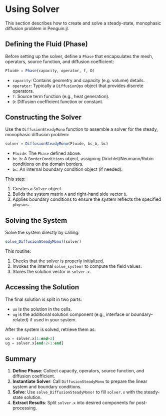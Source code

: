 # Using Solver

This section describes how to create and solve a steady-state, monophasic diffusion problem in Penguin.jl.

## Defining the Fluid (Phase)

Before setting up the solver, define a `Phase` that encapsulates the mesh, operators, source function, and diffusion coefficient:

```julia
Fluide = Phase(capacity, operator, f, D)
```
- `capacity`: Contains geometry and capacity (e.g. volume) details.  
- `operator`: Typically a `DiffusionOps` object that provides discrete operators.  
- `f`: Source term function (e.g., heat generation).  
- `D`: Diffusion coefficient function or constant.

## Constructing the Solver

Use the `DiffusionSteadyMono` function to assemble a solver for the steady, monophasic diffusion problem:

```julia
solver = DiffusionSteadyMono(Fluide, bc_b, bc)
```
- `Fluide`: The `Phase` defined above.  
- `bc_b`: A `BorderConditions` object, assigning Dirichlet/Neumann/Robin conditions on the domain borders.  
- `bc`: An internal boundary condition object (if needed).

This step:  
1. Creates a `Solver` object.  
2. Builds the system matrix `A` and right-hand side vector `b`.  
3. Applies boundary conditions to ensure the system reflects the specified physics.

## Solving the System

Solve the system directly by calling:

```julia
solve_DiffusionSteadyMono!(solver)
```
This routine:  
1. Checks that the solver is properly initialized.  
2. Invokes the internal `solve_system!` to compute the field values.  
3. Stores the solution vector in `solver.x`.

## Accessing the Solution

The final solution is split in two parts:  
- `uo` is the solution in the cells.  
- `ug` is the additional solution component (e.g., interface or boundary-related) if used in your system.

After the system is solved, retrieve them as:

```julia
uo = solver.x[1:end÷2]
ug = solver.x[end÷2+1:end]
```

## Summary

1. **Define Phase**: Collect capacity, operators, source function, and diffusion coefficient.  
2. **Instantiate Solver**: Call `DiffusionSteadyMono` to prepare the linear system and boundary conditions.  
3. **Solve**: Use `solve_DiffusionSteadyMono!` to fill `solver.x` with the steady-state solution.  
4. **Extract Results**: Split `solver.x` into desired components for post-processing.  
